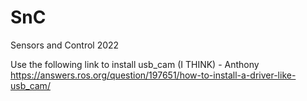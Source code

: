 # SnC
Sensors and Control 2022

Use the following link to install usb_cam (I THINK) - Anthony
https://answers.ros.org/question/197651/how-to-install-a-driver-like-usb_cam/
